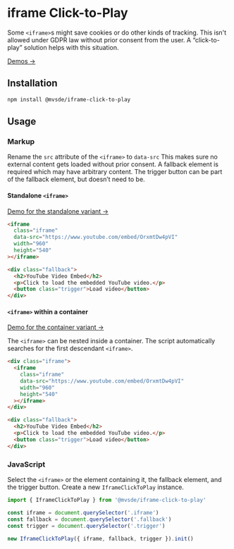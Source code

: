 # iframe Click-to-Play

Some `<iframe>`s might save cookies or do other kinds of tracking. This isn't allowed under GDPR law without prior consent from the user. A “click-to-play” solution helps with this situation.

[Demos →](https://iframe-click-to-play.fynn.be)

## Installation

```bash
npm install @mvsde/iframe-click-to-play
```

## Usage

### Markup

Rename the `src` attribute of the `<iframe>` to `data-src` This makes sure no external content gets loaded without prior consent. A fallback element is required which may have arbitrary content. The trigger button can be part of the fallback element, but doesn’t need to be.

#### Standalone `<iframe>`

[Demo for the standalone variant →](https://iframe-click-to-play.fynn.be/standalone.html)

```html
<iframe
  class="iframe"
  data-src="https://www.youtube.com/embed/OrxmtDw4pVI"
  width="960"
  height="540"
></iframe>

<div class="fallback">
  <h2>YouTube Video Embed</h2>
  <p>Click to load the embedded YouTube video.</p>
  <button class="trigger">Load video</button>
</div>
```

#### `<iframe>` within a container

[Demo for the container variant →](https://iframe-click-to-play.fynn.be/container.html)

The `<iframe>` can be nested inside a container. The script automatically searches for the first descendant `<iframe>`.

```html
<div class="iframe">
  <iframe
    class="iframe"
    data-src="https://www.youtube.com/embed/OrxmtDw4pVI"
    width="960"
    height="540"
  ></iframe>
</div>

<div class="fallback">
  <h2>YouTube Video Embed</h2>
  <p>Click to load the embedded YouTube video.</p>
  <button class="trigger">Load video</button>
</div>
```

### JavaScript

Select the `<iframe>` or the element containing it, the fallback element, and the trigger button. Create a new `IframeClickToPlay` instance.

```js
import { IframeClickToPlay } from '@mvsde/iframe-click-to-play'

const iframe = document.querySelector('.iframe')
const fallback = document.querySelector('.fallback')
const trigger = document.querySelector('.trigger')

new IframeClickToPlay({ iframe, fallback, trigger }).init()
```
